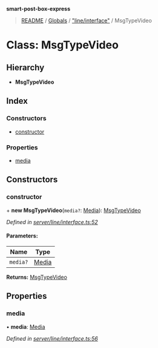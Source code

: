 **smart-post-box-express**

> [README](../README.md) / [Globals](../globals.md) / ["line/interface"](../modules/_line_interface_.md) / MsgTypeVideo

# Class: MsgTypeVideo

## Hierarchy

* **MsgTypeVideo**

## Index

### Constructors

* [constructor](_line_interface_.msgtypevideo.md#constructor)

### Properties

* [media](_line_interface_.msgtypevideo.md#media)

## Constructors

### constructor

\+ **new MsgTypeVideo**(`media?`: [Media](../modules/_line_interface_.md#media)): [MsgTypeVideo](_line_interface_.msgtypevideo.md)

*Defined in [server/line/interface.ts:52](https://github.com/waricoma/cow-stack/blob/eeb25f2/express/server/line/interface.ts#L52)*

#### Parameters:

Name | Type |
------ | ------ |
`media?` | [Media](../modules/_line_interface_.md#media) |

**Returns:** [MsgTypeVideo](_line_interface_.msgtypevideo.md)

## Properties

### media

•  **media**: [Media](../modules/_line_interface_.md#media)

*Defined in [server/line/interface.ts:56](https://github.com/waricoma/cow-stack/blob/eeb25f2/express/server/line/interface.ts#L56)*
